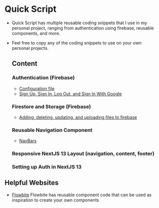 # Quick Script
- Quick Script has multiple reusable coding snippets that I use in my personal project, ranging from authentication using firebase, reusable components, and more.
- Feel free to copy any of the coding snippets to use on your own personal projects.

  ## Content
  ### Authentication (Firebase)
  - [Configuration file](https://github.com/bavichugo/quick-script/blob/main/src/firebase/auth.jsx)
  - [Sign Up, Sign In, Log Out, and Sign In With Google](https://github.com/bavichugo/quick-script/blob/main/src/firebase/auth.jsx)

  ### Firestore and Storage (Firebase)
  - [Adding, deleting, updating, and uploading files to firebase](https://github.com/bavichugo/quick-script/blob/main/src/firebase/docs.jsx)

  ### Reusable Navigation Component
  - [NavBars](https://github.com/bavichugo/quick-snippets/tree/main/src/components/NavBar)

  ### Responsive NextJS 13 Layout (navigation, content, footer)

  ### Setting up Auth in NextJS 13

 ## Helpful Websites
 - [Flowbite](https://flowbite.com/docs/getting-started/introduction/)
   Flowbite has reusable component code that can be used as inspiration to create your own components 
